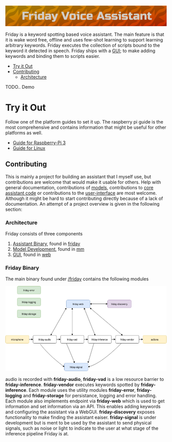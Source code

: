 ![logo](art/friday-logo.png)

Friday is a keyword spotting based voice assistant. The main feature is that it is wake word free, offline and uses few-shot learning to support learning arbitrary keywords. Friday executes the collection of scripts bound to the keyword it detected in speech.  Friday ships with a [GUI](web/becky/); to make adding keywords and binding them to scripts easier.

- [Try it Out](#try-it-out)
- [Contributing](#contributing)
  - [Architecture](#architecture)



TODO.. Demo

# Try it Out

Follow one of the platform guides to set it up. The raspberry pi guide is the most comprehensive and contains information that might be useful for other platforms as well.

- [Guide for Raspberry-Pi 3](releases/RASPBERRY-PI-3.md)
- [Guide for Linux](releases/LINUX-x86.md)


## Contributing

This is mainly a project for building an assistant that I myself use, but contributions are welcome that would make it usable for others. Help with general documentation, contributions of [models](mm), contributions to [core assistant code](friday) or contributions to the [user-interface](web/becky) are most welcome. Although it might be hard to start contributing directly because of a lack of documentation. An attempt of a project overview is given in the following section:

### Architecture


Friday consists of three components

1. [Assistant Binary](#friday-binary), found in [friday](friday)
2. [Model Development](#models), found in [mm](mm)
3. [GUI](web/becky), found in [web](web/becky)

### Friday Binary

The main binary found under [/friday](friday) contains the following modules

![diagram](art/friday-binary.png)

audio is recorded with **friday-audio**, **friday-vad** is a low resource barrier to **friday-inference**. **friday-vendor** executes keywords spotted by **friday-inference**. Each module uses the utility modules **friday-error**, **friday-logging** and **friday-storage** for persistance, logging and error handling. Each module also implements endpoint via **friday-web** which is used to get information and set information via an API. This enables adding keywords and configuring the assistant via a WebGUI. **friday-discovery** exposes functionality to make finding the assistant eaiser. **friday-signal** is under development but is ment to be used by the assistant to send physical signals, such as noise or light to indicate to the user at what stage of the inference pipeline Friday is at.

